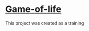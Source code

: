 # [Game-of-life](https://en.wikipedia.org/wiki/Conway%27s_Game_of_Life)


This project was created as a training
